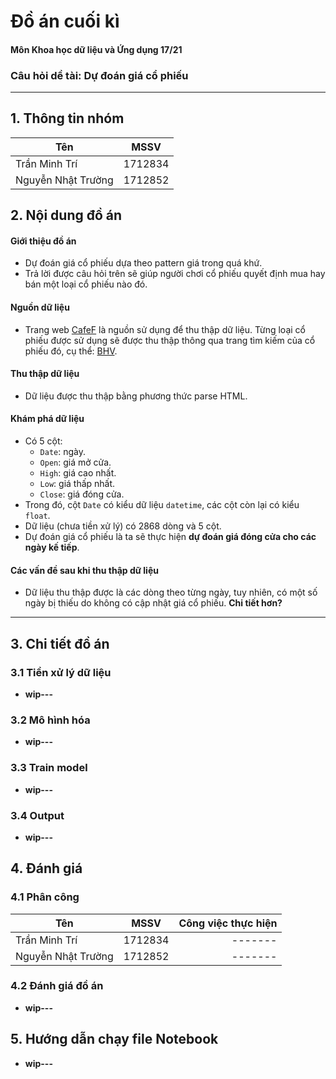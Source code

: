 # Đồ án cuối kì 

#### Môn Khoa học dữ liệu và Ứng dụng 17/21

### Câu hỏi dề tài: Dự đoán giá cổ phiếu

---

## 1. Thông tin nhóm 

| Tên  |MSSV|
|-|:-:|
| Trần Minh Trí |1712834|
| Nguyễn Nhật Trường |1712852|

## 2. Nội dung đồ án

#### Giới thiệu đồ án

* Dự đoán giá cổ phiếu dựa theo pattern giá trong quá khứ.
* Trả lời được câu hỏi trên sẽ giúp người chơi cổ phiếu quyết định mua hay bán một loại cổ phiếu nào đó.

#### Nguồn dữ liệu

* Trang web [CafeF](https://s.cafef.vn/) là nguồn sử dụng để thu thập dữ liệu. Từng loại cổ phiếu được sử dụng sẽ được thu thập thông qua trang tìm kiếm của cổ phiếu đó, cụ thể: [BHV](https://s.cafef.vn/Lich-su-giao-dich-BVH-1.chn?fbclid=IwAR0e98txe3qOw8SP_cTAVxXqeTN2CnuAiOnnLMzUXovyH-zJRZXVNBWU2sg).

#### Thu thập dữ liệu

* Dữ liệu được thu thập bằng phương thức parse HTML.

#### Khám phá dữ liệu

* Có 5 cột:
  * `Date`: ngày.
  * `Open`: giá mở cửa.
  * `High`: giá cao nhất.
  * `Low`: giá thấp nhất.
  * `Close`: giá đóng cửa.
* Trong đó, cột `Date` có kiểu dữ liệu `datetime`, các cột còn lại có kiểu `float`.
* Dữ liệu (chưa tiền xử lý) có 2868 dòng và 5 cột.
* Dự đoán giá cổ phiếu là ta sẽ thực hiện **dự đoán giá đóng cửa cho các ngày kế tiếp**.

#### Các vấn đề sau khi thu thập dữ liệu

* Dữ liệu thu thập được là các dòng theo từng ngày, tuy nhiên, có một số ngày bị thiếu do không có cập nhật giá cổ phiếu. **Chi tiết hơn?**

---

## 3. Chi tiết đồ án

### 3.1 Tiền xử lý dữ liệu

* **wip---**

### 3.2 Mô hình hóa

* **wip---**

### 3.3 Train model

* **wip---**

### 3.4 Output

* **wip---**

## 4. Đánh giá

### 4.1 Phân công

| Tên  |MSSV|Công việc thực hiện|
|-|:-:|-:|
| Trần Minh Trí |1712834|-------|
| Nguyễn Nhật Trường |1712852|-------|

### 4.2 Đánh giá đồ án

* **wip---**

## 5. Hướng dẫn chạy file Notebook

* **wip---**